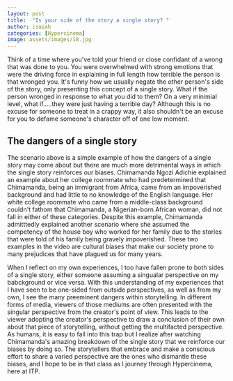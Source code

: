 ```yaml
---
layout: post
title:  "Is your side of the story a single story? "
author: isaiah
categories: [Hypercinema]
image: assets/images/18.jpg
---
```


Think of a time where you've told your friend or close confidant of a wrong that was done to you. You were overwhelmed with strong emotions that were the driving force in explaining in full length how terrible the person is that wronged you. It's funny how we usually negate the other person's side of the story, only presenting this concept of a single story. What if the person wronged in response to what you did to them? On a very minimial level, what if.....they were just having a terrible day? Although this is no excuse for someone to treat in a crappy way, it also shouldn't be an excuse for you to defame someone's character off of one low moment. 


## The dangers of a single story
The scenario above is a simple example of how the dangers of a single story may come about but there are much more detrimental ways in which the single story reinforces our biases. Chimamanda Ngozi Adichie explained an example about her college roommate who had predetermined that Chimamanda, being an immigrant from Africa, came from an impoverished background and had little to no knowledge of the English language. Her white college roommate who came from a middle-class background couldn't fathom that Chimamanda, a Nigerian-born African woman, did not fall in either of these categories. Despite this example, Chimamanda admitttedly explained another scenario where she assumed the competency of the house boy who worked for her family due to the stories that were told of his family being gravely impoverished. These two examples in the video are cultural biases that make our society prone to many prejudices that have plagued us for many years. 

When I reflect on my own experiences, I too have fallen  prone to both sides of a single story, either someone assuming a singualar perspective on my babckground or vice versa. With this understanding of my experiences that I have seen to be one-sided from outside perspectives, as well as from my own, I see the many preeminent dangers within storytelling. In different forms of media, viewers of those mediums are often presented with the singular perspective from the creator's point of view. This leads to the viewer adopting the creator's perspective to draw a conclusion of their own about that piece of storytelling, without getting the multifacted perspective. As humans, it is easy to fall into this trap but I realize after watching Chimamanda's amazing breakdown of the single story that we reinforce our biases by doing so. The storytellers that embrace and make a conscious effort to share a varied perspective are the ones who dismantle these biases, and I hope to be in that class as I journey through Hypercinema, here at ITP.
